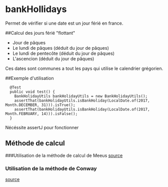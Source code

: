 # bankHollidays
Permet de vérifier si une date est un jour férié en france. 


##Calcul des jours férié "flottant"
- Jour de pâques
- Le lundi de pâques (déduit du jour de pâques)
- Le lundi de pentecôte (déduit du jour de pâques)
- L'ascencion (déduit du jour de pâques)

Ces dates sont communes a tout les pays qui utilise le calendrier grégorien. 

##Exemple d'utilisation
```
  @Test
  public void test() {
    BankHolidayUtils bankHolidayUtils = new BankHolidayUtils();
    assertThat(bankHolidayUtils.isBankHoliday(LocalDate.of(2017, Month.DECEMBER, 31))).isTrue();
    assertThat(bankHolidayUtils.isBankHoliday(LocalDate.of(2017, Month.FEBRUARY, 14))).isFalse();
  }
```

Nécéssite assertJ pour fonctionner


## Méthode de calcul
###Utilisation de la méthode de calcul de Meeus
[source](https://fr.wikipedia.org/wiki/Calcul_de_la_date_de_P%C3%A2ques_selon_la_m%C3%A9thode_de_Meeus#Calcul_de_la_date_de_P.C3.A2ques_gr.C3.A9gorienne)

### Utilisation de la méthode de Conway
[source](https://fr.wikipedia.org/wiki/Calcul_de_la_date_de_P%C3%A2ques_selon_la_m%C3%A9thode_de_Conway)
